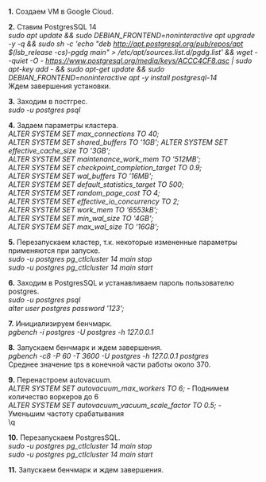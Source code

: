 **1.** Создаем VM в Google Cloud.

**2.** Ставим PostgresSQL 14  
*sudo apt update && sudo DEBIAN_FRONTEND=noninteractive apt upgrade -y -q && sudo sh -c 'echo "deb http://apt.postgresql.org/pub/repos/apt $(lsb_release -cs)-pgdg main" > /etc/apt/sources.list.d/pgdg.list' && wget --quiet -O - https://www.postgresql.org/media/keys/ACCC4CF8.asc | sudo apt-key add - && sudo apt-get update && sudo DEBIAN_FRONTEND=noninteractive apt -y install postgresql-14*  
Ждем завершения установки.

**3.** Заходим в постгрес.  
*sudo -u postgres psql*

**4.** Задаем параметры кластера.  
*ALTER SYSTEM SET max_connections TO 40;  
ALTER SYSTEM SET shared_buffers TO '1GB'; 
ALTER SYSTEM SET effective_cache_size TO '3GB';  
ALTER SYSTEM SET maintenance_work_mem TO '512MB';  
ALTER SYSTEM SET checkpoint_completion_target TO 0.9;  
ALTER SYSTEM SET wal_buffers TO '16MB';  
ALTER SYSTEM SET default_statistics_target TO 500;  
ALTER SYSTEM SET random_page_cost TO 4;  
ALTER SYSTEM SET effective_io_concurrency TO 2;  
ALTER SYSTEM SET work_mem TO '6553kB';  
ALTER SYSTEM SET min_wal_size TO '4GB';  
ALTER SYSTEM SET max_wal_size TO '16GB';*  

**5.** Перезапускаем кластер, т.к. некоторые измененные параметры применяются при запуске.  
*sudo -u postgres pg_ctlcluster 14 main stop  
sudo -u postgres pg_ctlcluster 14 main start*

**6.** Заходим в PostgresSQL и устанавливаем пароль пользователю postgres.  
*sudo -u postgres psql  
alter user postgres password '123';*

**7.** Инициализируем бенчмарк.  
*pgbench -i postgres -U postgres -h 127.0.0.1*

**8.** Запускаем бенчмарк и ждем завершения.  
*pgbench -c8 -P 60 -T 3600 -U postgres -h 127.0.0.1 postgres*  
Среднее значение tps в конечной части работы около 370.

**9.** Перенастроем autovacuum.  
*ALTER SYSTEM SET autovacuum_max_workers TO 6;* - Поднимем количество воркеров до 6  
*ALTER SYSTEM SET autovacuum_vacuum_scale_factor TO 0.5;* - Уменьшим частоту срабатывания  
\q

**10.** Перезапускаем PostgresSQL.  
*sudo -u postgres pg_ctlcluster 14 main stop  
sudo -u postgres pg_ctlcluster 14 main start*

**11.** Запускаем бенчмарк и ждем завершения.
